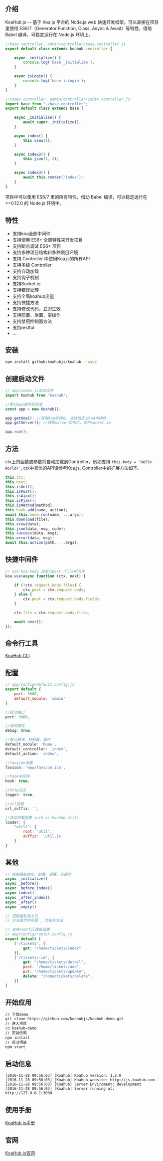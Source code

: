 ## 介绍

KoaHub.js -- 基于 Koa.js 平台的 Node.js web 快速开发框架。可以直接在项目里使用 ES6/7（Generator Function, Class, Async & Await）等特性，借助 Babel 编译，可稳定运行在 Node.js 环境上。


```javascript
//base controller, admin/controller/base.controller.js
export default class extends koahub.controller {

    async _initialize() {
        console.log('base _initialize');
    }

    async isLogin() {
        console.log('base isLogin');
    }
}

//index controller, admin/controller/index.controller.js
import base from "./base.controller";
export default class extends base {

    async _initialize() {
        await super._initialize();
    }

    async index() {
        this.view(1);
    }

    async index2() {
        this.json(1, 2);
    }

    async index3() {
        await this.render('index');
    }
}
```

项目中可以使用 ES6/7 里的所有特性，借助 Babel 编译，可以稳定运行在 >=0.12.0 的 Node.js 环境中。

## 特性

* 支持koa全部中间件
* 支持使用 ES6+ 全部特性来开发项目
* 支持断点调试 ES6+ 项目
* 支持多种项目结构和多种项目环境
* 支持 Controller 中使用Koa.js的所有API
* 支持多级 Controller
* 支持自动加载
* 支持钩子机制
* 支持Socket.io
* 支持错误处理
* 支持全局koahub变量
* 支持快捷方法
* 支持修改代码，立即生效
* 支持前置，后置，空操作
* 支持禁用控制器方法
* 支持restful
* ...

## 安装

```sh
npm install github:koahubjs/koahub --save
```

## 创建启动文件

```javascript
// app/index.js启动文件
import Koahub from "koahub";

//默认app是项目目录
const app = new Koahub();

app.getKoa(); //获取koa实例化，支持自定义koa中间件
app.getServer(); //获取server实例化，支持socket.io

app.run();
```

## 方法

ctx上的函数或参数将自动加载到Controller，例如支持 `this.body = 'Hello World!'`, ctx中具体的API请参考Koa.js, Controller中的扩展方法如下。

```javascript
this.ctx;
this.next;
this.isGet();
this.isPost();
this.isAjax();
this.isPjax();
this.isMethod(method);
this.hook.add(name, action);
await this.hook.run(name, ...args);
this.download(file);
this.view(data);
this.json(data, msg, code);
this.success(data, msg);
this.error(data, msg);
await this.action(path, ...args);
```

## 快捷中间件

```javascript
// use koa-body 自定义post／file中间件
koa.use(async function (ctx, next) {

    if (!ctx.request.body.files) {
        ctx.post = ctx.request.body;
    } else {
        ctx.post = ctx.request.body.fields;
    }

    ctx.file = ctx.request.body.files;

    await next();
});
```

## 命令行工具
[KoaHub CLI](https://github.com/koahubjs/koahub-cli)

## 配置
```javascript
// app/config/default.config.js
export default {
    port: 3000,
    default_module: 'admin'
}

//启动端口
port: 3000,

//调试模式
debug: true,

//默认模块，控制器，操作
default_module: 'home',
default_controller: 'index',
default_action: 'index',

//favicon设置
favicon: 'www/favicon.ico',

//hook中间件
hook: true,

//http日志
logger: true,

//url后缀
url_suffix: '',

//自动加载配置 such as koahub.utils
loader: {
    "utils": {
        root: 'util',
        suffix: '.util.js'
    }
}
```

## 其他
```javascript
// 控制器初始化，前置，后置，空操作
async _initialize()
async _before()
async _before_index()
async index()
async _after_index()
async _after()
async _empty()

// 控制器私有方法
// 方法首页字符是`_`为私有方法

// 支持restful路由设置
// app/config/router.config.js
export default [
    ['/tickets', {
        get: "/home/tickets/index"
    }],
    ['/tickets/:id', {
        get: "/home/tickets/detail",
        post: "/home/tickets/add",
        put: "/home/tickets/update",
        delete: "/home/tickets/delete",
    }]
]
```


## 开始应用

```sh
// 下载demo
git clone https://github.com/koahubjs/koahub-demo.git
// 进入项目
cd koahub-demo
// 安装依赖
npm install
// 启动项目
npm start
```

## 启动信息

```text
[2016-11-28 09:56:03] [Koahub] Koahub version: 1.2.0
[2016-11-28 09:56:03] [Koahub] Koahub website: http://js.koahub.com
[2016-11-28 09:56:03] [Koahub] Server Enviroment: development
[2016-11-28 09:56:03] [Koahub] Server running at: http://127.0.0.1:3000
```


## 使用手册
[KoaHub.js手册](http://js.koahub.com/public/docs/index.html)

## 官网
[KoaHub.js官网](http://js.koahub.com)
